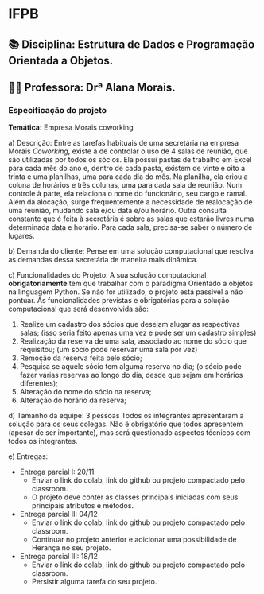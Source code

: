 # IFPB

## 📚 Disciplina: Estrutura de Dados e Programação Orientada a Objetos.

## 👩‍🏫 Professora: Drª Alana Morais.

### Especificação do projeto

**Temática:** Empresa Morais coworking

a) Descrição:
Entre as tarefas habituais de uma secretária na empresa Morais _Coworking_,
existe a de controlar o uso de 4 salas de reunião, que são utilizadas por todos os
sócios. Ela possui pastas de trabalho em Excel para cada mês do ano e, dentro de
cada pasta, existem de vinte e oito a trinta e uma planilhas, uma para cada dia do
mês. Na planilha, ela criou a coluna de horários e três colunas, uma para cada sala
de reunião. Num controle à parte, ela relaciona o nome do funcionário, seu cargo e
ramal. Além da alocação, surge frequentemente a necessidade de realocação de
uma reunião, mudando sala e/ou data e/ou horário. Outra consulta constante que é
feita à secretária é sobre as salas que estarão livres numa determinada data e
horário. Para cada sala, precisa-se saber o número de lugares.

b) Demanda do cliente:
Pense em uma solução computacional que resolva as demandas dessa
secretária de maneira mais dinâmica.

c) Funcionalidades do Projeto:
A sua solução computacional **obrigatoriamente** tem que trabalhar com o
paradigma Orientado a objetos na linguagem Python. Se não for utilizado, o projeto
está passível a não pontuar.
As funcionalidades previstas e obrigatórias para a solução computacional que
será desenvolvida são:

1. Realize um cadastro dos sócios que desejam alugar as respectivas
    salas; (isso seria feito apenas uma vez e pode ser um cadastro
    simples)
2. Realização da reserva de uma sala, associado ao nome do sócio que
    requisitou; (um sócio pode reservar uma sala por vez)
3. Remoção da reserva feita pelo sócio;
4. Pesquisa se aquele sócio tem alguma reserva no dia; (o sócio pode
    fazer várias reservas ao longo do dia, desde que sejam em horários
    diferentes);
5. Alteração do nome do sócio na reserva;
6. Alteração do horário da reserva;


d) Tamanho da equipe: 3 pessoas
Todos os integrantes apresentaram a solução para os seus colegas. Não é
obrigatório que todos apresentem (apesar de ser importante), mas será questionado
aspectos técnicos com todos os integrantes.

e) Entregas:

- Entrega parcial I: 20/11.
    - Enviar o link do colab, link do github ou projeto compactado pelo
       classroom.
    - O projeto deve conter as classes principais iniciadas com seus
       principais atributos e métodos.
- Entrega parcial II: 04/12
    - Enviar o link do colab, link do github ou projeto compactado pelo
       classroom.
    - Continuar no projeto anterior e adicionar uma possibilidade de
       Herança no seu projeto.
- Entrega parcial III: 18/12
    - Enviar o link do colab, link do github ou projeto compactado pelo
       classroom.
    - Persistir alguma tarefa do seu projeto.



